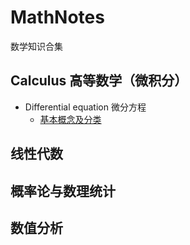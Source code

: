 # MathNotes
数学知识合集

## Calculus 高等数学（微积分）  
* Differential equation 微分方程  
  * [基本概念及分类](https://zhuanlan.zhihu.com/p/85151812#:~:text=%E5%B8%B8%E5%BE%AE%E5%88%86%E6%96%B9%E7%A8%8B%EF%BC%88Ordinary%20Differential,%E6%96%B9%E7%A8%8B%E4%B8%BA%E5%81%8F%E5%BE%AE%E5%88%86%E6%96%B9%E7%A8%8B%E3%80%82)
## 线性代数  
## 概率论与数理统计  
## 数值分析
